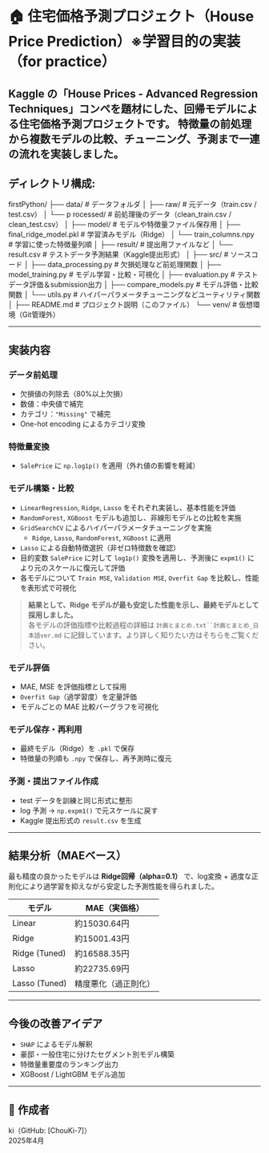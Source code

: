 # 🏠 住宅価格予測プロジェクト（House Price Prediction）※学習目的の実装（for practice）
Kaggle の「House Prices - Advanced Regression Techniques」コンペを題材にした、回帰モデルによる住宅価格予測プロジェクトです。
特徴量の前処理から複数モデルの比較、チューニング、予測まで一連の流れを実装しました。
---

## ディレクトリ構成:
firstPython/
├── data/                         # データフォルダ
│   ├── raw/                      # 元データ（train.csv / test.csv）
│   └── p
rocessed/               # 前処理後のデータ（clean_train.csv / clean_test.csv）
│
├── model/                       # モデルや特徴量ファイル保存用
│   ├── final_ridge_model.pkl    # 学習済みモデル（Ridge）
│   └── train_columns.npy        # 学習に使った特徴量列順
│
├── result/                      # 提出用ファイルなど
│   └── result.csv               # テストデータ予測結果（Kaggle提出形式）
│
├── src/                         # ソースコード
│   ├── data_processing.py       # 欠損処理など前処理関数
│   ├── model_training.py        # モデル学習・比較・可視化
│   ├── evaluation.py            # テストデータ評価＆submission出力
│   ├── compare_models.py        # モデル評価・比較関数
│   └── utils.py                 # ハイパーパラメータチューニングなどユーティリティ関数
│
├── README.md                    # プロジェクト説明（このファイル）
└── venv/                        # 仮想環境（Git管理外）

---

## 実装内容

### データ前処理
- 欠損値の列除去（80%以上欠損）
- 数値：中央値で補完
- カテゴリ：`"Missing"` で補完
- One-hot encoding によるカテゴリ変換

### 特徴量変換
- `SalePrice` に `np.log1p()` を適用（外れ値の影響を軽減）

### モデル構築・比較

- `LinearRegression`, `Ridge`, `Lasso` をそれぞれ実装し、基本性能を評価  
- `RandomForest`, `XGBoost` モデルも追加し、非線形モデルとの比較を実施  
- `GridSearchCV` によるハイパーパラメータチューニングを実施  
  - `Ridge`, `Lasso`, `RandomForest`, `XGBoost` に適用  
- `Lasso` による自動特徴選択（非ゼロ特徴数を確認）  
- 目的変数 `SalePrice` に対して `log1p()` 変換を適用し、予測後に `expm1()` により元のスケールに復元して評価  
- 各モデルについて `Train MSE`, `Validation MSE`, `Overfit Gap` を比較し、性能を表形式で可視化  

> **結果として、Ridge モデルが最も安定した性能を示し、最終モデルとして採用しました。**  
> 各モデルの評価指標や比較過程の詳細は `計画とまとめ.txt``計画とまとめ_日本語ver.md` に記録しています。より詳しく知りたい方はそちらをご覧ください。

### モデル評価
- MAE, MSE を評価指標として採用
- `Overfit Gap`（過学習度）を定量評価
- モデルごとの MAE 比較バーグラフを可視化

### モデル保存・再利用
- 最終モデル（Ridge）を `.pkl` で保存
- 特徴量の列順も `.npy` で保存し、再予測時に復元

### 予測・提出ファイル作成
- test データを訓練と同じ形式に整形
- log 予測 → `np.expm1()` で元スケールに戻す
- Kaggle 提出形式の `result.csv` を生成

---

## 結果分析（MAEベース）

最も精度の良かったモデルは **Ridge回帰（alpha=0.1）** で、log変換 + 適度な正則化により過学習を抑えながら安定した予測性能を得られました。

| モデル           | MAE（実価格） |
|------------------|----------------|
| Linear           | 約15030.64円   |
| Ridge            | 約15001.43円   |
| Ridge (Tuned)    | 約16588.35円   |
| Lasso            | 約22735.69円   |
| Lasso (Tuned)    | 精度悪化（過正則化）

---

## 今後の改善アイデア

- `SHAP` によるモデル解釈
- 豪邸・一般住宅に分けたセグメント別モデル構築
- 特徴量重要度のランキング出力
- XGBoost / LightGBM モデル追加

---

## 👤 作成者

ki（GitHub: [ChouKi-7]）  
2025年4月